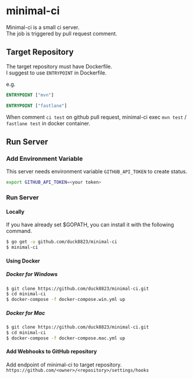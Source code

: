 # minimal-ci
Minimal-ci is a small ci server.  
The job is triggered by pull request comment.  

## Target Repository
The target repository must have Dockerfile.  
I suggest to use `ENTRYPOINT` in Dockerfile.

e.g.
```Dockerfile
ENTRYPOINT ["mvn"]
```

```Dockerfile
ENTRYPOINT ["fastlane"]
```

When comment `ci test` on github pull request, 
minimal-ci exec `mvn test` / `fastlane test` in docker container.  

## Run Server
### Add Environment Variable
This server needs environment variable `GITHUB_API_TOKEN` to create status.
```bash
export GITHUB_API_TOKEN=<your token>
```

### Run Server
#### Locally
If you have already set $GOPATH, you can install it with the following command.
```bash
$ go get -u github.com/duck8823/minimal-ci
$ minimal-ci 
```

#### Using Docker
##### Docker for Windows
```bash
$ git clone https://github.com/duck8823/minimal-ci.git
$ cd minimal-ci
$ docker-compose -f docker-compose.win.yml up
```

##### Docker for Mac
```bash
$ git clone https://github.com/duck8823/minimal-ci.git
$ cd minimal-ci
$ docker-compose -f docker-compose.mac.yml up
```

#### Add Webhooks to GitHub repository
Add endpoint of minimal-ci to target repository.  
`https://github.com/<owner>/<repository>/settings/hooks`